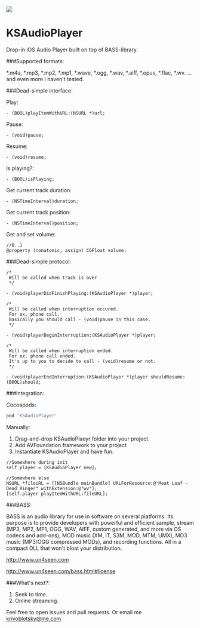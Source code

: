 <img src="https://dl.dropboxusercontent.com/u/2334198/APAudioPlayer-git-teaser.png">

KSAudioPlayer
=============

Drop-in iOS Audio Player built on top of BASS-library. 


###Supported formats:

*.m4a,
*.mp3,
*.mp2, 
*.mp1,
*.wave,
*.ogg,
*.wav, 
*.aiff,
*.opus,
*.flac,
*.wv.
... and even more I haven't tested.

###Dead-simple interface:


Play:

```objc
- (BOOL)playItemWithURL:(NSURL *)url;
```

Pause:

```objc
- (void)pause;
```

Resume:

```objc
- (void)resume;
```

Is playing?:

```objc
- (BOOL)isPlaying;
```

Get current track duration:

```objc
- (NSTimeInterval)duration;
```

Get current track position:

```objc
- (NSTimeInterval)position;
```

Get and set volume:

```objc
//0..1
@property (nonatomic, assign) CGFloat volume;
```

###Dead-simple protocol:

```objc
/*
 Will be called when track is over
 */

- (void)playerDidFinishPlaying:(KSAudioPlayer *)player;

/*
 Will be called when interruption occured.
 For ex. phone call.
 Basically you should call - (void)pause in this case.
 */

- (void)playerBeginInterruption:(KSAudioPlayer *)player;

/*
 Will be called when interruption ended.
 For ex. phone call ended.
 It's up to you to decide to call - (void)resume or not.
 */

- (void)playerEndInterruption:(KSAudioPlayer *)player shouldResume:(BOOL)should;

```


###Integration:

Cocoapods:
```ruby
pod 'KSAudioPlayer'
```

Manually:

1. Drag-and-drop KSAudioPlaeyr folder into your project.
2. Add AVFoundation.framework to your project
3. Instantiate KSAudioPlayer and have fun:

```objc
//Somewhere during init
self.player = [KSAudioPlayer new];

//Somewhere else
NSURL *fileURL = [[NSBundle mainBundle] URLForResource:@"Meat Loaf - Dead Ringer" withExtension:@"wv"];
[self.player playItemWithURL:fileURL];
```

###BASS:

BASS is an audio library for use in software on several platforms. Its purpose is to provide developers with powerful and efficient sample, stream (MP3, MP2, MP1, OGG, WAV, AIFF, custom generated, and more via OS codecs and add-ons), MOD music (XM, IT, S3M, MOD, MTM, UMX), MO3 music (MP3/OGG compressed MODs), and recording functions. All in a compact DLL that won't bloat your distribution.

http://www.un4seen.com

http://www.un4seen.com/bass.html#license

###What's next?:

1. Seek to time.
2. Online streaming.


Feel free to open issues and pull requests. Or email me krivoblotsky@me.com
